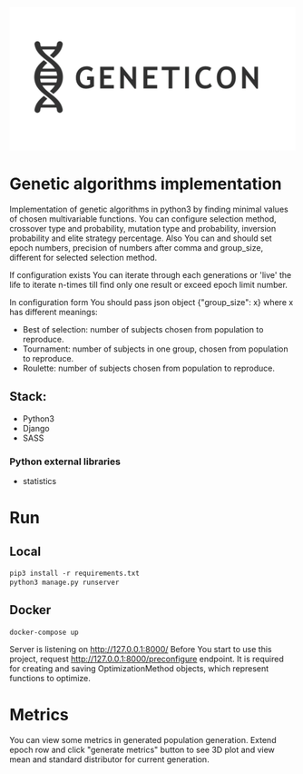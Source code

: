 ![Geneticon](geneticon/static/geneticon/images/geneticon.png?raw=true "Geneticon")

# Genetic algorithms implementation
Implementation of genetic algorithms in python3 by finding minimal values of chosen multivariable functions. You can configure selection method, crossover type and probability, mutation type and probability, inversion probability and elite strategy percentage. Also You can and should set epoch numbers, precision of numbers after comma and group_size, different for selected selection method.

If configuration exists You can iterate through each generations or 'live' the life to iterate n-times till find only one result or exceed epoch limit number.

In configuration form You should pass json object {"group_size": x} where x has different meanings:
- Best of selection: number of subjects chosen from population to reproduce.
- Tournament: number of subjects in one group, chosen from population to reproduce.
- Roulette: number of subjects chosen from population to reproduce.
## Stack:
- Python3
- Django
- SASS
### Python external libraries
- statistics

# Run
## Local
```
pip3 install -r requirements.txt
python3 manage.py runserver
```
## Docker
```
docker-compose up
```

Server is listening on http://127.0.0.1:8000/
Before You start to use this project, request http://127.0.0.1:8000/preconfigure endpoint. It is required for creating and saving OptimizationMethod objects, which represent functions to optimize.

# Metrics
You can view some metrics in generated population generation. Extend epoch row and click "generate metrics" button to see 3D plot and view mean and standard distributor for current generation.